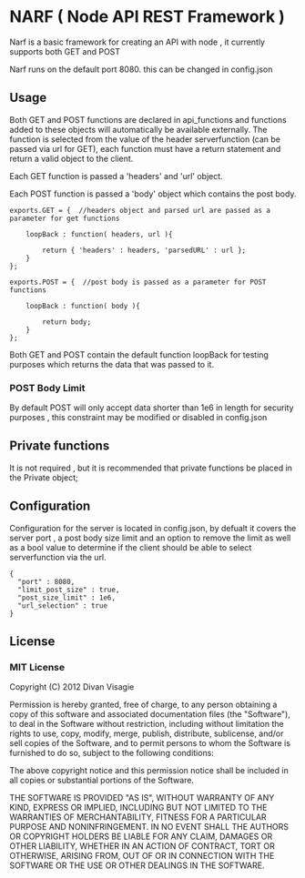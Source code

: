 NARF ( Node API REST Framework )
=================================

Narf is a basic framework for creating an API with node , it currently supports both GET and POST

Narf runs on the default port 8080. this can be changed in config.json

## Usage

Both GET and POST functions are declared in api_functions and functions added to these 
objects will automatically be available externally. The function is selected from the value of the 
header serverfunction (can be passed via url for GET), each function must have a return statement and 
return a valid object to the client.

Each GET function is passed a 'headers' and 'url' object.

Each POST function is passed a 'body' object which contains the post body.

	exports.GET = {  //headers object and parsed url are passed as a parameter for get functions
	
		loopBack : function( headers, url ){
				
			return { 'headers' : headers, 'parsedURL' : url };
		}
	};

	exports.POST = {  //post body is passed as a parameter for POST functions
	
		loopBack : function( body ){
	
			return body;
		}
	};

Both GET and POST contain the default function loopBack for testing purposes which returns the data 
that was passed to it.

### POST Body Limit

By default POST will only accept data shorter than 1e6 in length for security purposes , this
constraint may be modified or disabled in config.json

## Private functions

It is not required , but it is recommended that private functions be placed in the Private object;


## Configuration

Configuration for the server is located in config.json, by defualt it covers the server port , a post 
body size limit and an option to remove the limit as well as a bool value to determine if the client should
be able to select serverfunction via the url.

	{
	  "port" : 8080,
	  "limit_post_size" : true,
	  "post_size_limit" : 1e6,
	  "url_selection" : true
	}

## License 

### MIT License

Copyright (C) 2012 Divan Visagie

Permission is hereby granted, free of charge, to any person obtaining a copy of this software and associated documentation files (the "Software"), to deal in the Software without restriction, including without limitation the rights to use, copy, modify, merge, publish, distribute, sublicense, and/or sell copies of the Software, and to permit persons to whom the Software is furnished to do so, subject to the following conditions:

The above copyright notice and this permission notice shall be included in all copies or substantial portions of the Software.

THE SOFTWARE IS PROVIDED "AS IS", WITHOUT WARRANTY OF ANY KIND, EXPRESS OR IMPLIED, INCLUDING BUT NOT LIMITED TO THE WARRANTIES OF MERCHANTABILITY, FITNESS FOR A PARTICULAR PURPOSE AND NONINFRINGEMENT. IN NO EVENT SHALL THE AUTHORS OR COPYRIGHT HOLDERS BE LIABLE FOR ANY CLAIM, DAMAGES OR OTHER LIABILITY, WHETHER IN AN ACTION OF CONTRACT, TORT OR OTHERWISE, ARISING FROM, OUT OF OR IN CONNECTION WITH THE SOFTWARE OR THE USE OR OTHER DEALINGS IN THE SOFTWARE.
